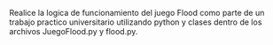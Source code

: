 Realice la logica de funcionamiento del juego Flood como parte de un trabajo practico universitario utilizando python y clases dentro de los archivos JuegoFlood.py y flood.py.

